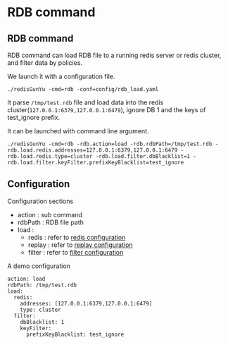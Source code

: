 # RDB command


## RDB command

RDB command can load RDB file to a running redis server or redis cluster, and filter data by policies.

We launch it with a configuration file.   
```
./redisGunYu -cmd=rdb -conf=config/rdb_load.yaml
```
It parse `/tmp/test.rdb` file and load data into the redis cluster(`127.0.0.1:6379,127.0.0.1:6479`), ignore DB 1 and the keys of test_ignore prefix.


It can be launched with command line argument.
```
./redisGunYu -cmd=rdb -rdb.action=load -rdb.rdbPath=/tmp/test.rdb -rdb.load.redis.addresses=127.0.0.1:6379,127.0.0.1:6479 -rdb.load.redis.type=cluster -rdb.load.filter.dbBlacklist=1 -rdb.load.filter.keyFilter.prefixKeyBlacklist=test_ignore
```


## Configuration

Configuration sections
- action : sub command
- rdbPath : RDB file path
- load : 
  - redis : refer to [redis configuration](sync_configuration_en.md#redis-configuration)
  - replay : refer to [replay configuration](sync_configuration_en.md#replay-configuration)
  - filter : refer to [filter configuration](sync_configuration_en.md#filter-configuration)


A demo configuration
```
action: load
rdbPath: /tmp/test.rdb
load:
  redis:
    addresses: [127.0.0.1:6379,127.0.0.1:6479]
    type: cluster
  filter:
    dbBlacklist: 1
    keyFilter:
      prefixKeyBlacklist: test_ignore
```




